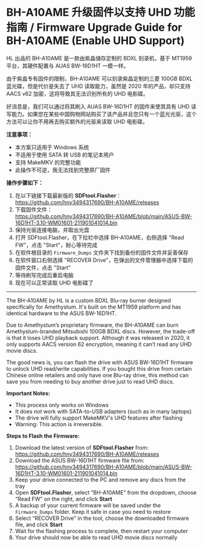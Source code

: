 # BH-A10AME 升级固件以支持 UHD 功能指南 / Firmware Upgrade Guide for BH-A10AME (Enable UHD Support)


HL 出品的 BH-A10AME 是一款由紫晶储存定制的 BDXL 刻录机，基于 MT1959 平台，其硬件配置与 AUAS BW-16D1HT 一模一样。

由于紫晶专有固件的限制，BH-A10AME 可以刻录紫晶定制的三菱 100GB BDXL 蓝光碟，但是代价是失去了 UHD 读取能力，虽然是 2020 年的产品，却只支持 AACS v62 加密，这将导致其无法识别所有的 UHD 电影碟。

好消息是，我们可以通过将其刷入 AUAS BW-16D1HT 的固件来使其具有 UHD 读写能力。如果您在某些中国购物网站购买了该产品并且您只有一个蓝光光驱，这个方法可以让你不用再去购买额外的光驱来读取 UHD 电影碟。

**注意事项：**  
- 本方案只适用于 Windows 系统  
- 不适用于使用 SATA 转 USB 的笔记本用户  
- 支持 MakeMKV 的完整功能
- 此操作不可逆，我无法找到完整原厂固件

**操作步骤如下：**

1. 在以下链接下载最新版的 **SDFtool.Flasher**：  
   https://github.com/hny3494317690/BH-A10AME/releases  
2. 下载固件文件：  
   https://github.com/hny3494317690/BH-A10AME/blob/main/ASUS-BW-16D1HT-3.10-WM01601-211901041014.bin  
3. 保持光驱连接电脑，并取出光盘  
4. 打开 SDFtool.Flasher，在下拉栏中选择 BH-A10AME，右侧选择 "Read FW"，点击 "Start"，耐心等待完成  
5. 在软件根目录的 `Firmware_Dumps` 文件夹下找到备份的固件文件并妥善保存  
6. 在软件窗口右侧选择 "RECOVER Drive"，在弹出的文件管理器中选择下载的固件文件，点击 "Start"  
7. 等待刷写完成后重启电脑  
8. 现在可以正常读取 UHD 电影碟了

---


The BH-A10AME by HL is a custom BDXL Blu-ray burner designed specifically for Amethystum. It's built on the MT1959 platform and has identical hardware to the ASUS BW-16D1HT.

Due to Amethystum’s proprietary firmware, the BH-A10AME can burn Amethystum-branded Mitsubishi 100GB BDXL discs. However, the trade-off is that it loses UHD playback support. Although it was released in 2020, it only supports AACS version 62 encryption, meaning it can’t read any UHD movie discs.

The good news is, you can flash the drive with ASUS BW-16D1HT firmware to unlock UHD read/write capabilities. If you bought this drive from certain Chinese online retailers and only have one Blu-ray drive, this method can save you from needing to buy another drive just to read UHD discs.

**Important Notes:**  
- This process only works on Windows  
- It does *not* work with SATA-to-USB adapters (such as in many laptops)  
- The drive will fully support MakeMKV's UHD features after flashing
- Warning: This action is irreversible.

**Steps to Flash the Firmware:**

1. Download the latest version of **SDFtool.Flasher** from:  
   https://github.com/hny3494317690/BH-A10AME/releases  
2. Download the ASUS BW-16D1HT firmware file from:  
   https://github.com/hny3494317690/BH-A10AME/blob/main/ASUS-BW-16D1HT-3.10-WM01601-211901041014.bin  
3. Keep your drive connected to the PC and remove any discs from the tray  
4. Open **SDFtool.Flasher**, select “BH-A10AME” from the dropdown, choose “Read FW” on the right, and click **Start**  
5. A backup of your current firmware will be saved under the `Firmware_Dumps` folder. Keep it safe in case you need to restore  
6. Select “RECOVER Drive” in the tool, choose the downloaded firmware file, and click **Start**  
7. Wait for the flashing process to complete, then restart your computer  
8. Your drive should now be able to read UHD movie discs normally